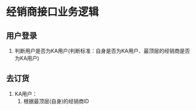# 经销商接口业务逻辑



## 用户登录

1. 判断用户是否为KA用户(判断标准：自身是否为KA用户、最顶层的经销商是否为KA用户)


## 去订货

1. KA用户：
   1. 根据最顶层(自身)的经销商ID